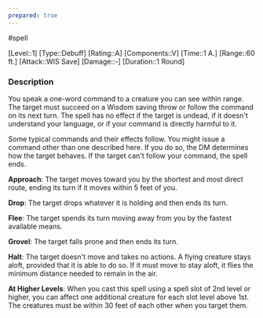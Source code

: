 ```yaml
---
prepared: true
---
```

#spell

[Level::1]
[Type::Debuff]
[Rating::A]
[Components::V]
[Time::1 A.]
[Range::60 ft.]
[Attack::WIS Save]
[Damage::\-]
[Duration::1 Round]
### Description
You speak a one-word command to a creature you can see within range. The target must succeed on a Wisdom saving throw or follow the command on its next turn. The spell has no effect if the target is undead, if it doesn't understand your language, or if your command is directly harmful to it.

Some typical commands and their effects follow. You might issue a command other than one described here. If you do so, the DM determines how the target behaves. If the target can't follow your command, the spell ends.

**Approach**: The target moves toward you by the shortest and most direct route, ending its turn if it moves within 5 feet of you.

**Drop**: The target drops whatever it is holding and then ends its turn.

**Flee**: The target spends its turn moving away from you by the fastest available means.

**Grovel**: The target falls prone and then ends its turn.

**Halt**: The target doesn't move and takes no actions. A flying creature stays aloft, provided that it is able to do so. If it must move to stay aloft, it flies the minimum distance needed to remain in the air.

**At Higher Levels**: When you cast this spell using a spell slot of 2nd level or higher, you can affect one additional creature for each slot level above 1st. The creatures must be within 30 feet of each other when you target them.